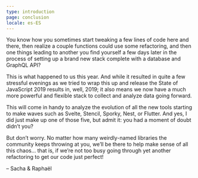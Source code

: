 ```yaml
---
type: introduction
page: conclusion
locale: es-ES
---
```


You know how you sometimes start tweaking a few lines of code here and there, then realize a couple functions could use some refactoring, and then one things leading to another you find yourself a few days later in the process of setting up a brand new stack complete with a database and GraphQL API?

This is what happened to us this year. And while it resulted in quite a few stressful evenings as we tried to wrap this up and release the State of JavaScript 2019 results in, well, 2019; it also means we now have a much more powerful and flexible stack to collect and analyze data going forward.

This will come in handy to analyze the evolution of all the new tools starting to make waves such as Svelte, Stencil, Sporky, Nest, or Flutter. And yes, I did just make up one of those five, but admit it: you had a moment of doubt didn’t you?

But don’t worry. No matter how many weirdly-named libraries the community keeps throwing at you, we’ll be there to help make sense of all this chaos… that is, if we’re not too busy going through yet another refactoring to get our code just perfect!

<span class="conclusion__byline">– Sacha & Raphaël</span>